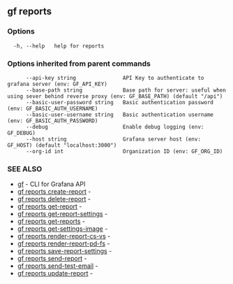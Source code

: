 ## gf reports



### Options

```
  -h, --help   help for reports
```

### Options inherited from parent commands

```
      --api-key string               API Key to authenticate to grafana server (env: GF_API_KEY)
      --base-path string             Base path for server: useful when using sever behind reverse proxy (env: GF_BASE_PATH) (default "/api")
      --basic-user-password string   Basic authentication password (env: GF_BASIC_AUTH_USERNAME)
      --basic-user-username string   Basic authentication username (env: GF_BASIC_AUTH_PASSWORD)
      --debug                        Enable debug logging (env: GF_DEBUG)
      --host string                  Grafana server host (env: GF_HOST) (default "localhost:3000")
      --org-id int                   Organization ID (env: GF_ORG_ID)
```

### SEE ALSO

* [gf](gf.md)	 - CLI for Grafana API
* [gf reports create-report](gf_reports_create-report.md)	 - 
* [gf reports delete-report](gf_reports_delete-report.md)	 - 
* [gf reports get-report](gf_reports_get-report.md)	 - 
* [gf reports get-report-settings](gf_reports_get-report-settings.md)	 - 
* [gf reports get-reports](gf_reports_get-reports.md)	 - 
* [gf reports get-settings-image](gf_reports_get-settings-image.md)	 - 
* [gf reports render-report-cs-vs](gf_reports_render-report-cs-vs.md)	 - 
* [gf reports render-report-pd-fs](gf_reports_render-report-pd-fs.md)	 - 
* [gf reports save-report-settings](gf_reports_save-report-settings.md)	 - 
* [gf reports send-report](gf_reports_send-report.md)	 - 
* [gf reports send-test-email](gf_reports_send-test-email.md)	 - 
* [gf reports update-report](gf_reports_update-report.md)	 - 

